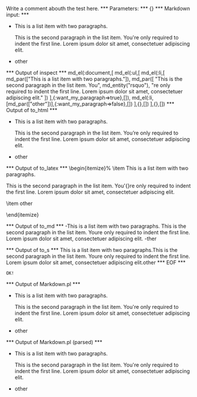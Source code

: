 Write a comment abouth the test here.
*** Parameters: ***
{}
*** Markdown input: ***
*   This is a list item with two paragraphs.

    This is the second paragraph in the list item. You're
only required to indent the first line. Lorem ipsum dolor
sit amet, consectetuer adipiscing elit.

*   other

*** Output of inspect ***
md_el(:document,[
	md_el(:ul,[
		md_el(:li,[
			md_par(["This is a list item with two paragraphs."]),
			md_par([
				"This is the second paragraph in the list item. You",
				md_entity("rsquo"),
				"re only required to indent the first line. Lorem ipsum dolor sit amet, consectetuer adipiscing elit."
			])
		],{:want_my_paragraph=>true},[]),
		md_el(:li,[md_par(["other"])],{:want_my_paragraph=>false},[])
	],{},[])
],{},[])
*** Output of to_html ***

<ul>
<li>
<p>This is a list item with two paragraphs.</p>

<p>This is the second paragraph in the list item. You&#8217;re only required to indent the first line. Lorem ipsum dolor sit amet, consectetuer adipiscing elit.</p>
</li>

<li>
<p>other</p>
</li>
</ul>

*** Output of to_latex ***
\begin{itemize}%
\item This is a list item with two paragraphs.

This is the second paragraph in the list item. You'{}re only required to indent the first line. Lorem ipsum dolor sit amet, consectetuer adipiscing elit.


\item other



\end{itemize}

*** Output of to_md ***
-This is a list item with two paragraphs.
This is the second paragraph in the list item. Youre only required to indent the first line. Lorem ipsum dolor sit amet, consectetuer adipiscing elit.
-ther


*** Output of to_s ***
This is a list item with two paragraphs.This is the second paragraph in the list item. Youre only required to indent the first line. Lorem ipsum dolor sit amet, consectetuer adipiscing elit.other
*** EOF ***



	OK!



*** Output of Markdown.pl ***
<ul>
<li><p>This is a list item with two paragraphs.</p>

<p>This is the second paragraph in the list item. You're
only required to indent the first line. Lorem ipsum dolor
sit amet, consectetuer adipiscing elit.</p></li>
<li><p>other</p></li>
</ul>

*** Output of Markdown.pl (parsed) ***
<ul>
<li
       ><p>This is a list item with two paragraphs.</p
       >

<p>This is the second paragraph in the list item. You're
only required to indent the first line. Lorem ipsum dolor
sit amet, consectetuer adipiscing elit.</p
     ></li
     >
<li
       ><p>other</p
     ></li
     >
</ul
 >